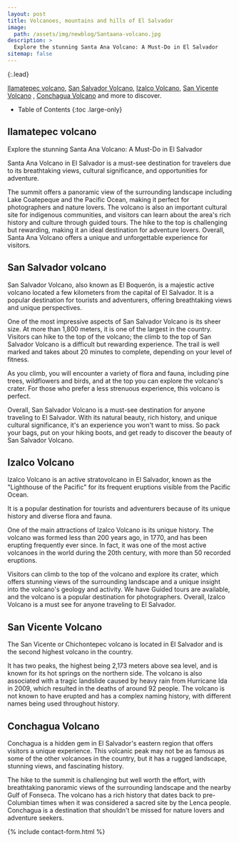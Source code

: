 ```yaml
---
layout: post
title: Volcanoes, mountains and hills of El Salvador
image:
  path: /assets/img/newblog/Santaana-volcano.jpg
description: >
  Explore the stunning Santa Ana Volcano: A Must-Do in El Salvador
sitemap: false
---
```

{:.lead}

[Ilamatepec volcano](#ilamatepec-volcano), [San Salvador Volcano](#san-salvador-volcano), [Izalco Volcano](#izalco-volcano), [San Vicente Volcano](#san-vicente-volcano) ,  [Conchagua Volcano](#conchagua-volcano) and more to discover.

- Table of Contents
{:toc .large-only}

## Ilamatepec volcano

Explore the stunning Santa Ana Volcano: A Must-Do in El Salvador

Santa Ana Volcano in El Salvador is a must-see destination for travelers due to its breathtaking views, cultural significance, and opportunities for adventure.

The summit offers a panoramic view of the surrounding landscape including Lake Coatepeque and the Pacific Ocean, making it perfect for photographers and nature lovers. The volcano is also an important cultural site for indigenous communities, and visitors can learn about the area's rich history and culture through guided tours. The hike to the top is challenging but rewarding, making it an ideal destination for adventure lovers. Overall, Santa Ana Volcano offers a unique and unforgettable experience for visitors.


## San Salvador volcano

San Salvador Volcano, also known as El Boquerón, is a majestic active volcano located a few kilometers from the capital of El Salvador. It is a popular destination for tourists and adventurers, offering breathtaking views and unique perspectives.

One of the most impressive aspects of San Salvador Volcano is its sheer size. At more than 1,800 meters, it is one of the largest in the country. Visitors can hike to the top of the volcano; the climb to the top of San Salvador Volcano is a difficult but rewarding experience. The trail is well marked and takes about 20 minutes to complete, depending on your level of fitness.

As you climb, you will encounter a variety of flora and fauna, including pine trees, wildflowers and birds, and at the top you can explore the volcano's crater. For those who prefer a less strenuous experience, this volcano is perfect.  

Overall, San Salvador Volcano is a must-see destination for anyone traveling to El Salvador. With its natural beauty, rich history, and unique cultural significance, it's an experience you won't want to miss. So pack your bags, put on your hiking boots, and get ready to discover the beauty of San Salvador Volcano.


## Izalco Volcano

Izalco Volcano is an active stratovolcano in El Salvador, known as the "Lighthouse of the Pacific" for its frequent eruptions visible from the Pacific Ocean.

It is a popular destination for tourists and adventurers because of its unique history and diverse flora and fauna.

One of the main attractions of Izalco Volcano is its unique history. The volcano was formed less than 200 years ago, in 1770, and has been erupting frequently ever since. In fact, it was one of the most active volcanoes in the world during the 20th century, with more than 50 recorded eruptions.

Visitors can climb to the top of the volcano and explore its crater, which offers stunning views of the surrounding landscape and a unique insight into the volcano's geology and activity. We have Guided tours are available, and the volcano is a popular destination for photographers. Overall, Izalco Volcano is a must see for anyone traveling to El Salvador.

## San Vicente Volcano

The San Vicente or Chichontepec volcano is located in El Salvador and is the second highest volcano in the country.

 It has two peaks, the highest being 2,173 meters above sea level, and is known for its hot springs on the northern side. The volcano is also associated with a tragic landslide caused by heavy rain from Hurricane Ida in 2009, which resulted in the deaths of around 92 people. The volcano is not known to have erupted and has a complex naming history, with different names being used throughout history.

## Conchagua Volcano

Conchagua is a hidden gem in El Salvador's eastern region that offers visitors a unique experience. This volcanic peak may not be as famous as some of the other volcanoes in the country, but it has a rugged landscape, stunning views, and fascinating history.

The hike to the summit is challenging but well worth the effort, with breathtaking panoramic views of the surrounding landscape and the nearby Gulf of Fonseca. The volcano has a rich history that dates back to pre-Columbian times when it was considered a sacred site by the Lenca people. Conchagua is a destination that shouldn't be missed for nature lovers and adventure seekers.

{% include contact-form.html %}
